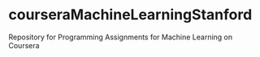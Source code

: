 # courseraMachineLearningStanford
Repository for Programming Assignments for Machine Learning on Coursera
